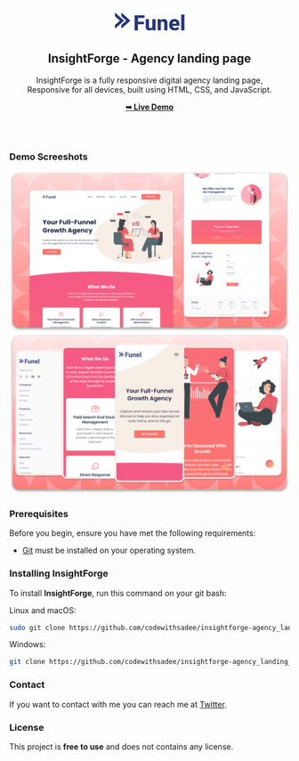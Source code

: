 <div align="center">
  <br />
  <br />
  
  <img src="./readme-images/project-logo.png" />

  <h2 align="center">InsightForge - Agency landing page</h2>

  InsightForge is a fully responsive digital agency landing page, <br />Responsive for all devices, built using HTML, CSS, and JavaScript.

  <a href="https://codewithsadee.github.io/insightforge-agency_landing_page/"><strong>➥ Live Demo</strong></a>

</div>

<br />
<br />

### Demo Screeshots

![InsightForge Desktop Demo](./readme-images/desktop.png "Desktop Demo")
![InsightForge Mobile Demo](./readme-images/mobile.png "Mobile Demo")

### Prerequisites

Before you begin, ensure you have met the following requirements:

* [Git](https://git-scm.com/downloads "Download Git") must be installed on your operating system.

### Installing InsightForge

To install **InsightForge**, run this command on your git bash:

Linux and macOS:

```bash
sudo git clone https://github.com/codewithsadee/insightforge-agency_landing_page.git
```

Windows:

```bash
git clone https://github.com/codewithsadee/insightforge-agency_landing_page.git
```

### Contact

If you want to contact with me you can reach me at [Twitter](https://www.twitter.com/codewithsadee).

### License

This project is **free to use** and does not contains any license.
